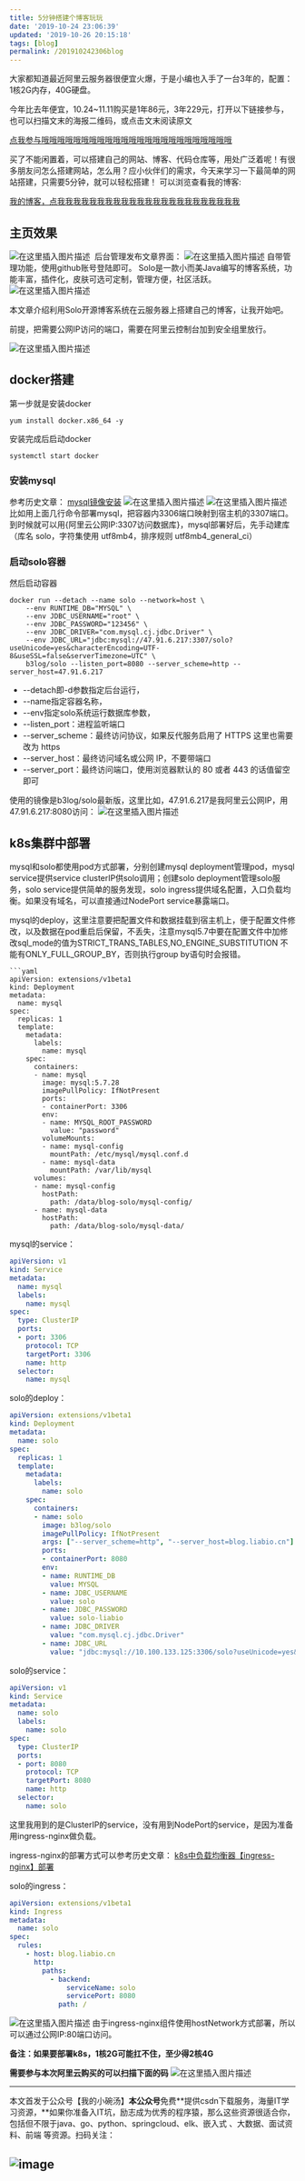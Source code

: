 ```yaml
---
title: 5分钟搭建个博客玩玩
date: '2019-10-24 23:06:39'
updated: '2019-10-26 20:15:18'
tags: [blog]
permalink: /201910242306blog
---
```

大家都知道最近阿里云服务器很便宜火爆，于是小编也入手了一台3年的，配置：1核2G内存，40G硬盘。

今年比去年便宜，10.24~11.11购买是1年86元，3年229元，打开以下链接参与，也可以扫描文末的海报二维码，或点击文末阅读原文

[点我参与哦哦哦哦哦哦哦哦哦哦哦哦哦哦哦哦哦哦哦哦哦哦哦哦](http://shorturl.at/gqCZ4)

买了不能闲置着，可以搭建自己的网站、博客、代码仓库等，用处广泛着呢！有很多朋友问怎么搭建网站，怎么用？应小伙伴们的需求，今天来学习一下最简单的网站搭建，只需要5分钟，就可以轻松搭建！
可以浏览查看我的博客:

[我的博客，点我我我我我我我我我我我我我我我我我我我我我我我](http://blog.liabio.cn)

## 主页效果
![在这里插入图片描述](https://img-blog.csdnimg.cn/20191024195355771.png?x-oss-process=image/watermark,type_ZmFuZ3poZW5naGVpdGk,shadow_10,text_aHR0cHM6Ly9saWFiaW8uYmxvZy5jc2RuLm5ldA==,size_16,color_FFFFFF,t_70)
​
后台管理发布文章界面：
![在这里插入图片描述](https://img-blog.csdnimg.cn/20191024195402161.png?x-oss-process=image/watermark,type_ZmFuZ3poZW5naGVpdGk,shadow_10,text_aHR0cHM6Ly9saWFiaW8uYmxvZy5jc2RuLm5ldA==,size_16,color_FFFFFF,t_70)
自带管理功能，使用github账号登陆即可。
Solo是一款小而美Java编写的博客系统，功能丰富，插件化，皮肤可选可定制，管理方便，社区活跃。
![在这里插入图片描述](https://img-blog.csdnimg.cn/2019102419541369.png?x-oss-process=image/watermark,type_ZmFuZ3poZW5naGVpdGk,shadow_10,text_aHR0cHM6Ly9saWFiaW8uYmxvZy5jc2RuLm5ldA==,size_16,color_FFFFFF,t_70)

本文章介绍利用Solo开源博客系统在云服务器上搭建自己的博客，让我开始吧。

前提，把需要公网IP访问的端口，需要在阿里云控制台加到安全组里放行。

![在这里插入图片描述](https://img-blog.csdnimg.cn/20191024212209565.png?x-oss-process=image/watermark,type_ZmFuZ3poZW5naGVpdGk,shadow_10,text_aHR0cHM6Ly9saWFiaW8uYmxvZy5jc2RuLm5ldA==,size_16,color_FFFFFF,t_70)
## docker搭建
第一步就是安装docker
```shell
yum install docker.x86_64 -y
```
安装完成后启动docker
```shell
systemctl start docker
```
### 安装mysql
参考历史文章：
[mysql镜像安装](https://liabio.blog.csdn.net/article/details/93625504)
![在这里插入图片描述](https://img-blog.csdnimg.cn/20191024195425321.png?x-oss-process=image/watermark,type_ZmFuZ3poZW5naGVpdGk,shadow_10,text_aHR0cHM6Ly9saWFiaW8uYmxvZy5jc2RuLm5ldA==,size_16,color_FFFFFF,t_70)
![在这里插入图片描述](https://img-blog.csdnimg.cn/20191024195434304.png?x-oss-process=image/watermark,type_ZmFuZ3poZW5naGVpdGk,shadow_10,text_aHR0cHM6Ly9saWFiaW8uYmxvZy5jc2RuLm5ldA==,size_16,color_FFFFFF,t_70)
比如用上面几行命令部署mysql，把容器内3306端口映射到宿主机的3307端口。到时候就可以用{阿里云公网IP:3307访问数据库}，mysql部署好后，先手动建库（库名 solo，字符集使用 utf8mb4，排序规则 utf8mb4_general_ci）
### 启动solo容器
然后启动容器
```shell
docker run --detach --name solo --network=host \
    --env RUNTIME_DB="MYSQL" \
    --env JDBC_USERNAME="root" \
    --env JDBC_PASSWORD="123456" \
    --env JDBC_DRIVER="com.mysql.cj.jdbc.Driver" \
    --env JDBC_URL="jdbc:mysql://47.91.6.217:3307/solo?useUnicode=yes&characterEncoding=UTF-8&useSSL=false&serverTimezone=UTC" \
    b3log/solo --listen_port=8080 --server_scheme=http --server_host=47.91.6.217
 ```
* --detach即-d参数指定后台运行，
* --name指定容器名称，
* --env指定solo系统运行数据库参数，
* --listen_port：进程监听端口
* --server_scheme：最终访问协议，如果反代服务启用了 HTTPS 这里也需要改为 https
* --server_host：最终访问域名或公网 IP，不要带端口
* --server_port：最终访问端口，使用浏览器默认的 80 或者 443 的话值留空即可

使用的镜像是b3log/solo最新版，这里比如，47.91.6.217是我阿里云公网IP，用47.91.6.217:8080访问：
![在这里插入图片描述](https://img-blog.csdnimg.cn/20191024195443351.png?x-oss-process=image/watermark,type_ZmFuZ3poZW5naGVpdGk,shadow_10,text_aHR0cHM6Ly9saWFiaW8uYmxvZy5jc2RuLm5ldA==,size_16,color_FFFFFF,t_70)
## k8s集群中部署
mysql和solo都使用pod方式部署，分别创建mysql deployment管理pod，mysql service提供service clusterIP供solo调用；创建solo deployment管理solo服务，solo service提供简单的服务发现，solo ingress提供域名配置，入口负载均衡。如果没有域名，可以直接通过NodePort service暴露端口。

mysql的deploy，这里注意要把配置文件和数据挂载到宿主机上，便于配置文件修改，以及数据在pod重启后保留，不丢失，注意mysql5.7中要在配置文件中加修改sql_mode的值为STRICT_TRANS_TABLES,NO_ENGINE_SUBSTITUTION 不能有ONLY_FULL_GROUP_BY，否则执行group by语句时会报错。
```，
```yaml
apiVersion: extensions/v1beta1
kind: Deployment
metadata:
  name: mysql
spec:
  replicas: 1
  template: 
    metadata:
      labels:
        name: mysql
    spec:
      containers:
      - name: mysql 
        image: mysql:5.7.28 
        imagePullPolicy: IfNotPresent
        ports:
        - containerPort: 3306
        env:
        - name: MYSQL_ROOT_PASSWORD
          value: "password"
        volumeMounts:
        - name: mysql-config
          mountPath: /etc/mysql/mysql.conf.d
        - name: mysql-data
          mountPath: /var/lib/mysql
      volumes:
      - name: mysql-config
        hostPath:
          path: /data/blog-solo/mysql-config/
      - name: mysql-data
        hostPath:
          path: /data/blog-solo/mysql-data/
```
mysql的service：
```yaml
apiVersion: v1
kind: Service
metadata:
  name: mysql
  labels: 
    name: mysql
spec:
  type: ClusterIP
  ports:
  - port: 3306
    protocol: TCP
    targetPort: 3306
    name: http
  selector:
    name: mysql
```
solo的deploy：
```yaml
apiVersion: extensions/v1beta1
kind: Deployment
metadata:
  name: solo
spec:
  replicas: 1
  template: 
    metadata:
      labels:
        name: solo
    spec:
      containers:
      - name: solo
        image: b3log/solo 
        imagePullPolicy: IfNotPresent
        args: ["--server_scheme=http", "--server_host=blog.liabio.cn"]
        ports:
        - containerPort: 8080
        env:
        - name: RUNTIME_DB
          value: MYSQL
        - name: JDBC_USERNAME
          value: solo
        - name: JDBC_PASSWORD
          value: solo-liabio
        - name: JDBC_DRIVER
          value: "com.mysql.cj.jdbc.Driver"
        - name: JDBC_URL
          value: "jdbc:mysql://10.100.133.125:3306/solo?useUnicode=yes&characterEncoding=UTF-8&useSSL=false&serverTimezone=UTC"
```
solo的service：
```yaml
apiVersion: v1
kind: Service
metadata:
  name: solo
  labels: 
    name: solo
spec:
  type: ClusterIP
  ports:
  - port: 8080
    protocol: TCP
    targetPort: 8080
    name: http
  selector:
    name: solo
```
这里我用到的是ClusterIP的service，没有用到NodePort的service，是因为准备用ingress-nginx做负载。

ingress-nginx的部署方式可以参考历史文章：
[k8s中负载均衡器【ingress-nginx】部署](https://liabio.blog.csdn.net/article/details/95937129)

solo的ingress：
```yaml
apiVersion: extensions/v1beta1
kind: Ingress
metadata:
  name: solo
spec:
  rules:
    - host: blog.liabio.cn
      http:
        paths:
          - backend:
              serviceName: solo
              servicePort: 8080
            path: /
```
![在这里插入图片描述](https://img-blog.csdnimg.cn/20191024195454356.png?x-oss-process=image/watermark,type_ZmFuZ3poZW5naGVpdGk,shadow_10,text_aHR0cHM6Ly9saWFiaW8uYmxvZy5jc2RuLm5ldA==,size_16,color_FFFFFF,t_70)
由于ingress-nginx组件使用hostNetwork方式部署，所以可以通过公网IP:80端口访问。

**备注：如果要部署k8s，1核2G可能扛不住，至少得2核4G**

**需要参与本次阿里云购买的可以扫描下面的码**
![在这里插入图片描述](https://img-blog.csdnimg.cn/20191024212422900.png?x-oss-process=image/watermark,type_ZmFuZ3poZW5naGVpdGk,shadow_10,text_aHR0cHM6Ly9saWFiaW8uYmxvZy5jc2RuLm5ldA==,size_16,color_FFFFFF,t_70)

-----

本文首发于公众号【我的小碗汤】**本公众号**免费**提供csdn下载服务，海量IT学习资源，**如果你准备入IT坑，励志成为优秀的程序猿，那么这些资源很适合你，包括但不限于java、go、python、springcloud、elk、嵌入式 、大数据、面试资料、前端 等资源。扫码关注：

![image](https://imgconvert.csdnimg.cn/aHR0cHM6Ly91cGxvYWQtaW1hZ2VzLmppYW5zaHUuaW8vdXBsb2FkX2ltYWdlcy85MTM0NzYzLTYzZTRkMDc2OWM2MGUyODY)
-----------
